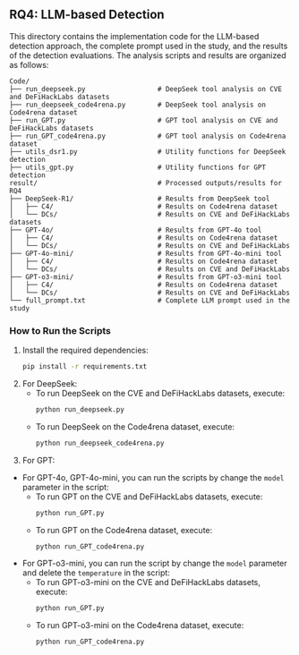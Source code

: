 ## RQ4: LLM-based Detection
This directory contains the implementation code for the LLM-based detection approach, the complete prompt used in the study, and the results of the detection evaluations.
The analysis scripts and results are organized as follows:
``` solidity
Code/
├── run_deepseek.py                  # DeepSeek tool analysis on CVE and DeFiHackLabs datasets
├── run_deepseek_code4rena.py        # DeepSeek tool analysis on Code4rena dataset
├── run_GPT.py                       # GPT tool analysis on CVE and DeFiHackLabs datasets
├── run_GPT_code4rena.py             # GPT tool analysis on Code4rena dataset
├── utils_dsr1.py                    # Utility functions for DeepSeek detection
├── utils_gpt.py                     # Utility functions for GPT detection
result/                              # Processed outputs/results for RQ4
├── DeepSeek-R1/                     # Results from DeepSeek tool
│   ├── C4/                          # Results on Code4rena dataset
│   └── DCs/                         # Results on CVE and DeFiHackLabs datasets
├── GPT-4o/                          # Results from GPT-4o tool
│   ├── C4/                          # Results on Code4rena dataset
│   └── DCs/                         # Results on CVE and DeFiHackLabs
├── GPT-4o-mini/                     # Results from GPT-4o-mini tool
│   ├── C4/                          # Results on Code4rena dataset
│   └── DCs/                         # Results on CVE and DeFiHackLabs
├── GPT-o3-mini/                     # Results from GPT-o3-mini tool
│   ├── C4/                          # Results on Code4rena dataset
│   └── DCs/                         # Results on CVE and DeFiHackLabs
└── full_prompt.txt                  # Complete LLM prompt used in the study
```

### How to Run the Scripts
1. Install the required dependencies:
   ```bash
   pip install -r requirements.txt
   ```
2. For DeepSeek:
   - To run DeepSeek on the CVE and DeFiHackLabs datasets, execute:
     ```bash
     python run_deepseek.py
     ```
   - To run DeepSeek on the Code4rena dataset, execute:
     ```bash
     python run_deepseek_code4rena.py
     ```
3. For GPT:
  - For GPT-4o, GPT-4o-mini, you can run the scripts by change the `model` parameter in the script:
    - To run GPT on the CVE and DeFiHackLabs datasets, execute:
      ```bash
      python run_GPT.py
      ```
    - To run GPT on the Code4rena dataset, execute:
      ```bash
      python run_GPT_code4rena.py
      ```
  - For GPT-o3-mini, you can run the script by change the `model` parameter and delete the `temperature` in the script:
    - To run GPT-o3-mini on the CVE and DeFiHackLabs datasets, execute:
      ```bash
      python run_GPT.py
      ```
    - To run GPT-o3-mini on the Code4rena dataset, execute:
      ```bash
      python run_GPT_code4rena.py
      ```
